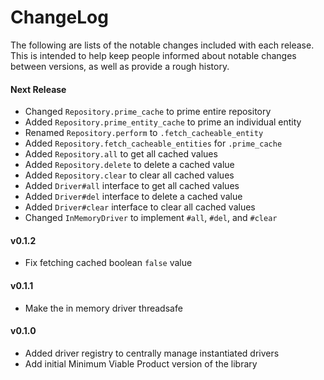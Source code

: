 # ChangeLog

The following are lists of the notable changes included with each release.
This is intended to help keep people informed about notable changes between
versions, as well as provide a rough history.

#### Next Release

* Changed `Repository.prime_cache` to prime entire repository
* Added `Repository.prime_entity_cache` to prime an individual entity
* Renamed `Repository.perform` to `.fetch_cacheable_entity`
* Added `Repository.fetch_cacheable_entities` for `.prime_cache`
* Added `Repository.all` to get all cached values
* Added `Repository.delete` to delete a cached value
* Added `Repository.clear` to clear all cached values
* Added `Driver#all` interface to get all cached values
* Added `Driver#del` interface to delete a cached value
* Added `Driver#clear` interface to clear all cached values
* Changed `InMemoryDriver` to implement `#all`, `#del`, and `#clear`

#### v0.1.2

* Fix fetching cached boolean `false` value

#### v0.1.1

* Make the in memory driver threadsafe

#### v0.1.0

* Added driver registry to centrally manage instantiated drivers
* Add initial Minimum Viable Product version of the library
